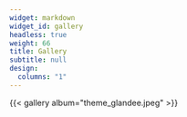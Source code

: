 ```yaml
---
widget: markdown
widget_id: gallery
headless: true
weight: 66
title: Gallery
subtitle: null
design:
  columns: "1"
---
```

{{< gallery album="theme_glandee.jpeg" >}}